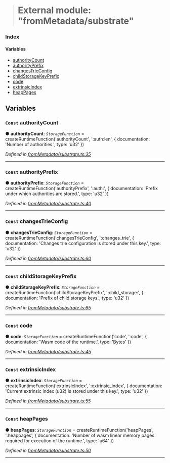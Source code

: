 > # External module: "fromMetadata/substrate"

### Index

#### Variables

* [authorityCount](_frommetadata_substrate_.md#const-authoritycount)
* [authorityPrefix](_frommetadata_substrate_.md#const-authorityprefix)
* [changesTrieConfig](_frommetadata_substrate_.md#const-changestrieconfig)
* [childStorageKeyPrefix](_frommetadata_substrate_.md#const-childstoragekeyprefix)
* [code](_frommetadata_substrate_.md#const-code)
* [extrinsicIndex](_frommetadata_substrate_.md#const-extrinsicindex)
* [heapPages](_frommetadata_substrate_.md#const-heappages)

## Variables

### `Const` authorityCount

● **authorityCount**: *`StorageFunction`* =  createRuntimeFunction('authorityCount', ':auth:len', {
documentation: 'Number of authorities.',
type: 'u32'
})

*Defined in [fromMetadata/substrate.ts:35](https://github.com/polkadot-js/api/blob/8f89b9d/packages/type-storage/src/fromMetadata/substrate.ts#L35)*

___

### `Const` authorityPrefix

● **authorityPrefix**: *`StorageFunction`* =  createRuntimeFunction('authorityPrefix', ':auth:', {
documentation: 'Prefix under which authorities are stored.',
type: 'u32'
})

*Defined in [fromMetadata/substrate.ts:40](https://github.com/polkadot-js/api/blob/8f89b9d/packages/type-storage/src/fromMetadata/substrate.ts#L40)*

___

### `Const` changesTrieConfig

● **changesTrieConfig**: *`StorageFunction`* =  createRuntimeFunction('changesTrieConfig', ':changes_trie', {
documentation: 'Changes trie configuration is stored under this key.',
type: 'u32'
})

*Defined in [fromMetadata/substrate.ts:60](https://github.com/polkadot-js/api/blob/8f89b9d/packages/type-storage/src/fromMetadata/substrate.ts#L60)*

___

### `Const` childStorageKeyPrefix

● **childStorageKeyPrefix**: *`StorageFunction`* =  createRuntimeFunction('childStorageKeyPrefix', ':child_storage:', {
documentation: 'Prefix of child storage keys.',
type: 'u32'
})

*Defined in [fromMetadata/substrate.ts:65](https://github.com/polkadot-js/api/blob/8f89b9d/packages/type-storage/src/fromMetadata/substrate.ts#L65)*

___

### `Const` code

● **code**: *`StorageFunction`* =  createRuntimeFunction('code', ':code', {
documentation: 'Wasm code of the runtime.',
type: 'Bytes'
})

*Defined in [fromMetadata/substrate.ts:45](https://github.com/polkadot-js/api/blob/8f89b9d/packages/type-storage/src/fromMetadata/substrate.ts#L45)*

___

### `Const` extrinsicIndex

● **extrinsicIndex**: *`StorageFunction`* =  createRuntimeFunction('extrinsicIndex', ':extrinsic_index', {
documentation: 'Current extrinsic index (u32) is stored under this key.',
type: 'u32'
})

*Defined in [fromMetadata/substrate.ts:55](https://github.com/polkadot-js/api/blob/8f89b9d/packages/type-storage/src/fromMetadata/substrate.ts#L55)*

___

### `Const` heapPages

● **heapPages**: *`StorageFunction`* =  createRuntimeFunction('heapPages', ':heappages', {
documentation: 'Number of wasm linear memory pages required for execution of the runtime.',
type: 'u64'
})

*Defined in [fromMetadata/substrate.ts:50](https://github.com/polkadot-js/api/blob/8f89b9d/packages/type-storage/src/fromMetadata/substrate.ts#L50)*

___